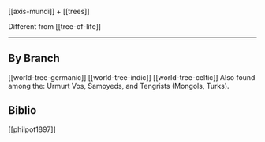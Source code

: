 [[axis-mundi]] + [[trees]]

Different from [[tree-of-life]]

---

## By Branch
[[world-tree-germanic]]
[[world-tree-indic]]
[[world-tree-celtic]]
Also found among the: Urmurt Vos, Samoyeds, and Tengrists (Mongols, Turks).



## Biblio
[[philpot1897]]